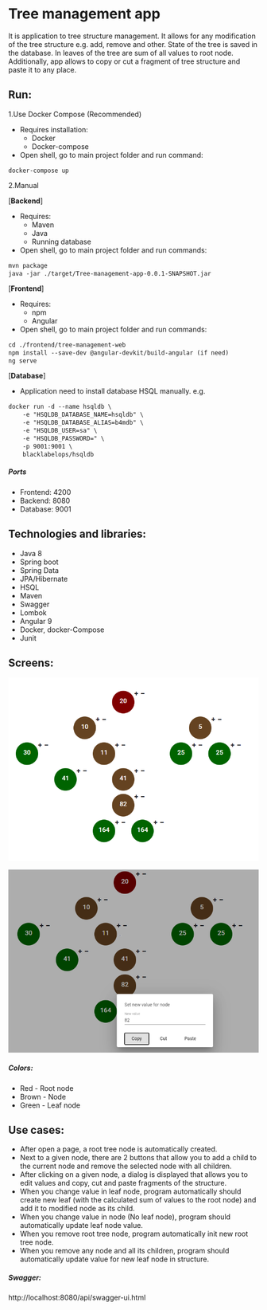 # Tree management app
It is application to tree structure management. It allows for any modification of the tree structure e.g. add, remove and other. 
State of the tree is saved in the database. In leaves of the tree are sum of all values to root node.
Additionally, app allows to copy or cut a fragment of tree structure and paste it to any place.

## Run:
1.Use Docker Compose (Recommended)
* Requires installation:
  - Docker
  - Docker-compose
* Open shell, go to main project folder and run command:
```file:///home/piotr/projects/Tree-management-app/Example.PNG?stamp=0
docker-compose up
```

2.Manual <br />

[**Backend**] <br /> 
* Requires:
  - Maven
  - Java
  - Running database
* Open shell, go to main project folder and run commands:
```
mvn package
java -jar ./target/Tree-management-app-0.0.1-SNAPSHOT.jar
```

[**Frontend**] <br /> 
* Requires:
  - npm
  - Angular
* Open shell, go to main project folder and run commands:
```
cd ./frontend/tree-management-web
npm install --save-dev @angular-devkit/build-angular (if need)
ng serve
```
[**Database**] <br /> 
* Application need to install database HSQL manually. 
e.g. 
```
docker run -d --name hsqldb \
    -e "HSQLDB_DATABASE_NAME=hsqldb" \
    -e "HSQLDB_DATABASE_ALIAS=b4mdb" \
    -e "HSQLDB_USER=sa" \
    -e "HSQLDB_PASSWORD=" \
    -p 9001:9001 \
    blacklabelops/hsqldb
```

##### Ports
* Frontend: 4200
* Backend: 8080
* Database: 9001

## Technologies and libraries:
* Java 8
* Spring boot
* Spring Data
* JPA/Hibernate
* HSQL
* Maven
* Swagger
* Lombok
* Angular 9
* Docker, docker-Compose
* Junit 

## Screens:
![Example Tree](Example.PNG)

![Example2 Tree](Example2.png)

##### Colors:
* Red - Root node
* Brown - Node
* Green - Leaf node

## Use cases:
* After open a page, a root tree node is automatically created.
* Next to a given node, there are 2 buttons that allow you to add a child to the current node and remove the selected node with all children.
* After clicking on a given node, a dialog is displayed that allows you to edit values ​​and copy, cut and paste fragments of the structure.
* When you change value in leaf node, program automatically should create new leaf (with the calculated sum of values to the root node) and add it to modified node as its child. 
* When you change value in node (No leaf node), program should automatically update leaf node value.
* When you remove root tree node, program automatically init new root tree node.
* When you remove any node and all its children, program should automatically update value for new leaf node in structure.

##### Swagger:
http://localhost:8080/api/swagger-ui.html

